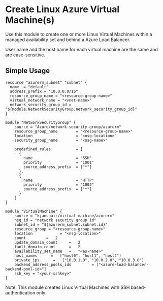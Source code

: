 # Create Linux Azure Virtual Machine(s)

Use this module to create one or more Linux Virtual Machines within a managed availability set and behind a Azure Load Balancer.

User name and the host name for each virtual machine are the same and are case-sensitive.

## Simple Usage

```
resource "azurerm_subnet" "subnet" {
  name  = "default"
  address_prefix = "10.0.0.0/16"
  resource_group_name = "<resource-group-name>"
  virtual_network_name = "<vnet-name>"
  network_security_group_id = "${module.NetworkSecurityGroup.network_security_group_id}"
}

module "NetworkSecurityGroup" {
    source = "Azure/network-security-group/azurerm"
    resource_group_name        = "<resource-group-name>"
    location                   = "<nsg-location>"
    security_group_name        = "<nsg-name>"

    predefined_rules           = [
      {
        name                   = "SSH"
        priority               = "1001"
        source_address_prefix  = ["*"]
      },
      {
        name                   = "HTTP"
        priority               = "1002"
        source_address_prefix  = ["*"]
      }
    ]
}

module "VirtualMachine" {
    source = "kjanshair/virtual-machine/azurerm"
    nsg_id = "network security group id"
    subnet_id = "${azurerm_subnet.subnet.id}"
    resource_group = "<resource-group-name>"
    location            = "<nsg-location>"
    count         =   2
    update_domain_count     =   2
    fault_domain_count      =   2
    availability_set_name   =   "<as-name>"
    host_names      =   ["host0", "host1", "host2"]
    private_ips      =   ["10.0.1.0", "10.0.2.0", "10.0.3.0"]
    backend_address_pools_ids         = ["<azure-load-balancer-backend-pool-id>"]
    ssh_key = "<your-sshkey>"
}
```

Note: This module creates Linux Virtual Machines with SSH based-authentication only.
